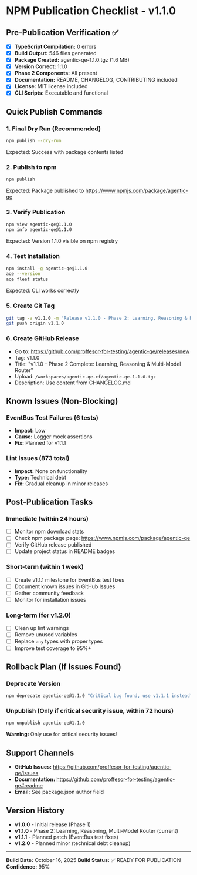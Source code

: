 # NPM Publication Checklist - v1.1.0

## Pre-Publication Verification ✅

- [x] **TypeScript Compilation:** 0 errors
- [x] **Build Output:** 546 files generated
- [x] **Package Created:** agentic-qe-1.1.0.tgz (1.6 MB)
- [x] **Version Correct:** 1.1.0
- [x] **Phase 2 Components:** All present
- [x] **Documentation:** README, CHANGELOG, CONTRIBUTING included
- [x] **License:** MIT license included
- [x] **CLI Scripts:** Executable and functional

## Quick Publish Commands

### 1. Final Dry Run (Recommended)
```bash
npm publish --dry-run
```
Expected: Success with package contents listed

### 2. Publish to npm
```bash
npm publish
```
Expected: Package published to https://www.npmjs.com/package/agentic-qe

### 3. Verify Publication
```bash
npm view agentic-qe@1.1.0
npm info agentic-qe@1.1.0
```
Expected: Version 1.1.0 visible on npm registry

### 4. Test Installation
```bash
npm install -g agentic-qe@1.1.0
aqe --version
aqe fleet status
```
Expected: CLI works correctly

### 5. Create Git Tag
```bash
git tag -a v1.1.0 -m "Release v1.1.0 - Phase 2: Learning, Reasoning & Multi-Model Router"
git push origin v1.1.0
```

### 6. Create GitHub Release
- Go to: https://github.com/proffesor-for-testing/agentic-qe/releases/new
- Tag: v1.1.0
- Title: "v1.1.0 - Phase 2 Complete: Learning, Reasoning & Multi-Model Router"
- Upload: `/workspaces/agentic-qe-cf/agentic-qe-1.1.0.tgz`
- Description: Use content from CHANGELOG.md

## Known Issues (Non-Blocking)

### EventBus Test Failures (6 tests)
- **Impact:** Low
- **Cause:** Logger mock assertions
- **Fix:** Planned for v1.1.1

### Lint Issues (873 total)
- **Impact:** None on functionality
- **Type:** Technical debt
- **Fix:** Gradual cleanup in minor releases

## Post-Publication Tasks

### Immediate (within 24 hours)
- [ ] Monitor npm download stats
- [ ] Check npm package page: https://www.npmjs.com/package/agentic-qe
- [ ] Verify GitHub release published
- [ ] Update project status in README badges

### Short-term (within 1 week)
- [ ] Create v1.1.1 milestone for EventBus test fixes
- [ ] Document known issues in GitHub Issues
- [ ] Gather community feedback
- [ ] Monitor for installation issues

### Long-term (for v1.2.0)
- [ ] Clean up lint warnings
- [ ] Remove unused variables
- [ ] Replace `any` types with proper types
- [ ] Improve test coverage to 95%+

## Rollback Plan (If Issues Found)

### Deprecate Version
```bash
npm deprecate agentic-qe@1.1.0 "Critical bug found, use v1.1.1 instead"
```

### Unpublish (Only if critical security issue, within 72 hours)
```bash
npm unpublish agentic-qe@1.1.0
```
**Warning:** Only use for critical security issues!

## Support Channels

- **GitHub Issues:** https://github.com/proffesor-for-testing/agentic-qe/issues
- **Documentation:** https://github.com/proffesor-for-testing/agentic-qe#readme
- **Email:** See package.json author field

## Version History

- **v1.0.0** - Initial release (Phase 1)
- **v1.1.0** - Phase 2: Learning, Reasoning, Multi-Model Router (current)
- **v1.1.1** - Planned patch (EventBus test fixes)
- **v1.2.0** - Planned minor (technical debt cleanup)

---

**Build Date:** October 16, 2025
**Build Status:** ✅ READY FOR PUBLICATION
**Confidence:** 95%
